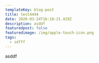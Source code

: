 ```yaml
---
templateKey: blog-post
title: test4444
date: 2020-03-24T16:18:21.429Z
description: asddf
featuredpost: false
featuredimage: /img/apple-touch-icon.png
tags:
  - sdfff
---
```

asddf